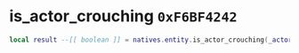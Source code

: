 # is_actor_crouching `0xF6BF4242`

```lua
local result --[[ boolean ]] = natives.entity.is_actor_crouching(_actor --[[ integer ]])
```